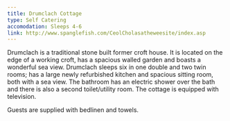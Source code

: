 ```yaml
---
title: Drumclach Cottage
type: Self Catering
accomodation: Sleeps 4-6
link: http://www.spanglefish.com/CeolCholasatheweesite/index.asp
---
```


Drumclach is a traditional stone built former croft house. It is located on the edge of a working croft, has a spacious walled garden and boasts a wonderful sea view.  Drumclach sleeps six in one double and two twin rooms; has a large newly refurbished kitchen and spacious sitting room, both with a sea view.  The bathroom has an electric shower over the bath and there is also a second toilet/utility room.  The cottage is equipped with television.

Guests are supplied with bedlinen and towels.